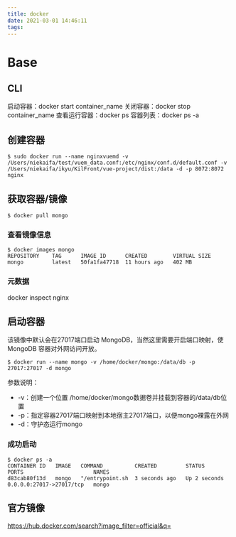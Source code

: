 ```yaml
---
title: docker
date: 2021-03-01 14:46:11
tags:
---
```


# Base
## CLI
启动容器：docker start container_name 
关闭容器：docker stop container_name
查看运行容器：docker ps
容器列表：docker ps -a

## 创建容器
```
$ sudo docker run --name nginxvuemd -v /Users/niekaifa/test/vuem_data.conf:/etc/nginx/conf.d/default.conf -v /Users/niekaifa/ikyu/KilFront/vue-project/dist:/data -d -p 8072:8072 nginx
```

## 获取容器/镜像
```
$ docker pull mongo
```
### 查看镜像信息
```
$ docker images mongo
REPOSITORY    TAG      IMAGE ID      CREATED        VIRTUAL SIZE
mongo         latest   50fa1fa47718  11 hours ago   402 MB
```
### 元数据
docker inspect nginx

## 启动容器
该镜像中默认会在27017端口启动 MongoDB，当然这里需要开启端口映射，使 MongoDB 容器对外网访问开放。
```
$ docker run --name mongo -v /home/docker/mongo:/data/db -p 27017:27017 -d mongo
```
参数说明：
* -v：创建一个位置 /home/docker/mongo数据卷并挂载到容器的/data/db位置
* -p：指定容器27017端口映射到本地宿主27017端口，以便mongo裸露在外网 
* -d：守护态运行mongo

### 成功启动
```
$ docker ps -a
CONTAINER ID   IMAGE   COMMAND          CREATED         STATUS        PORTS                      NAMES
d83cab80f13d   mongo   "/entrypoint.sh  3 seconds ago   Up 2 seconds   0.0.0.0:27017->27017/tcp   mongo
```

## 官方镜像
https://hub.docker.com/search?image_filter=official&q=